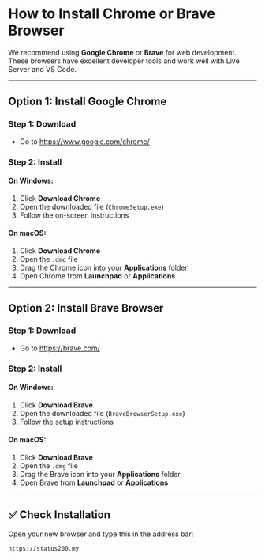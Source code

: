 # How to Install Chrome or Brave Browser

We recommend using **Google Chrome** or **Brave** for web development. These browsers have excellent developer tools and work well with Live Server and VS Code.

---

## Option 1: Install **Google Chrome**

### Step 1: Download

-   Go to https://www.google.com/chrome/

### Step 2: Install

#### On Windows:

1. Click **Download Chrome**
2. Open the downloaded file (`ChromeSetup.exe`)
3. Follow the on-screen instructions

#### On macOS:

1. Click **Download Chrome**
2. Open the `.dmg` file
3. Drag the Chrome icon into your **Applications** folder
4. Open Chrome from **Launchpad** or **Applications**

---

## Option 2: Install **Brave Browser**

### Step 1: Download

-   Go to https://brave.com/

### Step 2: Install

#### On Windows:

1. Click **Download Brave**
2. Open the downloaded file (`BraveBrowserSetup.exe`)
3. Follow the setup instructions

#### On macOS:

1. Click **Download Brave**
2. Open the `.dmg` file
3. Drag the Brave icon into your **Applications** folder
4. Open Brave from **Launchpad** or **Applications**

---

## ✅ Check Installation

Open your new browser and type this in the address bar:

```text
https://status200.my
```
